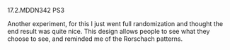 17.2.MDDN342 PS3

Another experiment, for this I just went full randomization and thought the end result was quite nice. This design allows people to see what they choose to see, and reminded me of the Rorschach patterns. 